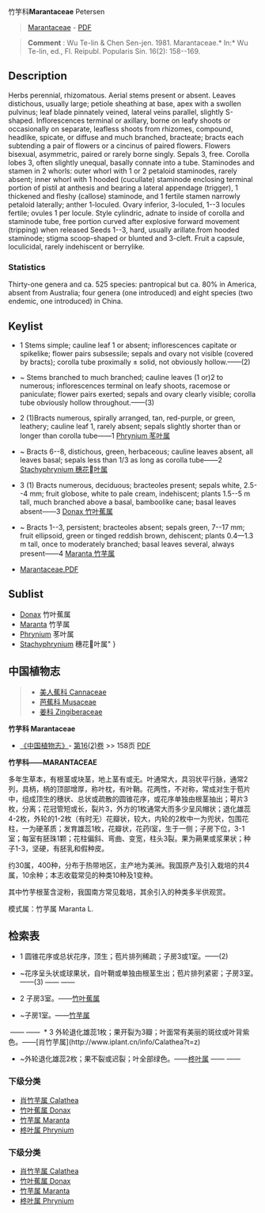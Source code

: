 竹竽科**Marantaceae** Petersen

> [Marantaceae](http://www.iplant.cn/info/Marantaceae?t=foc) - [PDF](http://www.iplant.cn/foc/pdf/Marantaceae.pdf)

> **Comment** : 
> Wu Te-lin & Chen Sen-jen. 1981. Marantaceae.* In:* Wu Te-lin, ed., Fl. Reipubl. Popularis Sin. 16(2): 158--169.

## Description

Herbs perennial, rhizomatous. Aerial stems present or absent. Leaves distichous, usually large; petiole sheathing at base, apex with a swollen pulvinus; leaf blade pinnately veined, lateral veins parallel, slightly S-shaped. Inflorescences terminal or axillary, borne on leafy shoots or occasionally on separate, leafless shoots from rhizomes, compound, headlike, spicate, or diffuse and much branched, bracteate; bracts each subtending a pair of flowers or a cincinus of paired flowers. Flowers bisexual, asymmetric, paired or rarely borne singly. Sepals 3, free. Corolla lobes 3, often slightly unequal, basally connate into a tube. Staminodes and stamen in 2 whorls: outer whorl with 1 or 2 petaloid staminodes, rarely absent; inner whorl with 1 hooded (cucullate) staminode enclosing terminal portion of pistil at anthesis and bearing a lateral appendage (trigger), 1 thickened and fleshy (callose) staminode, and 1 fertile stamen narrowly petaloid laterally; anther 1-loculed. Ovary inferior, 3-loculed, 1--3 locules fertile; ovules 1 per locule. Style cylindric, adnate to inside of corolla and staminode tube, free portion curved after explosive forward movement (tripping) when released Seeds 1--3, hard, usually arillate.from hooded staminode; stigma scoop-shaped or blunted and 3-cleft. Fruit a capsule, loculicidal, rarely indehiscent or berrylike.

### Statistics
Thirty-one genera and ca. 525 species: pantropical but ca. 80% in America, absent from Australia; four genera (one introduced) and eight species (two endemic, one introduced) in China.

## Keylist

* 1 Stems simple; cauline leaf 1 or absent; inflorescences capitate or spikelike; flower pairs subsessile; sepals and ovary not visible (covered by bracts); corolla tube proximally ± solid, not obviously hollow.——(2)
* ~ Stems branched to much branched; cauline leaves (1 or)2 to numerous; inflorescences terminal on leafy shoots, racemose or paniculate; flower pairs exerted; sepals and ovary clearly visible; corolla tube obviously hollow throughout.——(3)

* 2 (1)Bracts numerous, spirally arranged, tan, red-purple, or green, leathery; cauline leaf 1, rarely absent; sepals slightly shorter than or longer than corolla tube——1 [Phrynium 苳叶属](http://www.iplant.cn/info/Phrynium?t=foc)
* ~ Bracts 6--8, distichous, green, herbaceous; cauline leaves absent, all leaves basal; sepals less than 1/3 as long as corolla tube——2 [Stachyphrynium 穗花叶属](http://www.iplant.cn/info/Stachyphrynium?t=foc)

* 3 (1) Bracts numerous, deciduous; bracteoles present; sepals white, 2.5--4 mm; fruit globose, white to pale cream, indehiscent; plants 1.5--5 m tall, much branched above a basal, bamboolike cane; basal leaves absent——3 [Donax 竹叶蕉属](http://www.iplant.cn/info/Donax?t=foc)
* ~ Bracts 1--3, persistent; bracteoles absent; sepals green, 7--17 mm; fruit ellipsoid, green or tinged reddish brown, dehiscent; plants 0.4—1.3 m tall, once to moderately branched; basal leaves several, always present——4 [Maranta 竹芋属](http://www.iplant.cn/info/Maranta?t=foc)

* [Marantaceae.PDF](http://www.iplant.cn/foc/pdf/Marantaceae.pdf)

## Sublist

* [Donax](http://www.iplant.cn/info/Donax?t=foc)
 竹叶蕉属
* [Maranta](http://www.iplant.cn/info/Maranta?t=foc)
 竹芋属
* [Phrynium](http://www.iplant.cn/info/Phrynium?t=foc)
 苳叶属
* [Stachyphrynium](http://www.iplant.cn/info/Stachyphrynium?t=foc) 穗花叶属"
}
## 中国植物志

> * [美人蕉科  Cannaceae](Cannaceae-美人蕉科.md)
> * [芭蕉科  Musaceae](http://www.iplant.cn/info/Musaceae?t=z)
> * [姜科  Zingiberaceae](http://www.iplant.cn/info/Zingiberaceae?t=z)

**竹芋科 Marantaceae**

* [《中国植物志》](http://www.iplant.cn/frps)- [第16(2)卷](http://www.iplant.cn/frps/vol/16(2)) >> 158页 [PDF](http://www.iplant.cn/frps/pdf/16(2)/158z.pdf)

**竹芋科——MARANTACEAE**

多年生草本，有根茎或块茎，地上茎有或无。叶通常大，具羽状平行脉，通常2列，具柄，柄的顶部增厚，称叶枕，有叶鞘。花两性，不对称，常成对生于苞片中，组成顶生的穗状、总状或疏散的圆锥花序，或花序单独由根茎抽出；萼片3枚，分离；花冠管短或长，裂片3，外方的1枚通常大而多少呈风帽状；退化雄蕊4-2枚，外轮的1-2枚（有时无）花瓣状，较大，内轮的2枚中一为兜状，包围花柱，一为硬革质；发育雄蕊1枚，花瓣状，花药l室，生于一侧；子房下位，3-1室；每室有胚珠1颗；花柱偏斜、弯曲、变宽，柱头3裂。果为蒴果或浆果状；种子1-3，坚硬，有胚乳和假种皮。

约30属，400种，分布于热带地区，主产地为美洲。我国原产及引入栽培的共4属，10余种；本志收载常见的种类10种及1变种。

其中竹芋根茎含淀粉，我国南方常见栽培，其余引入的种类多半供观赏。

模式属：竹芋属 Maranta L.

## 检索表

* 1 圆锥花序或总状花序，顶生；苞片排列稀疏；子房3或1室。——(2)
* ~花序呈头状或球果状，自叶鞘或单独由根茎生出；苞片排列紧密；子房3室。——(3)</td></tr><tr><td>&nbsp;——&nbsp;——&nbsp;</td></tr>
* 2 子房3室。——[竹叶蕉属](http://www.iplant.cn/info/Donax?t=z)

* ~子房1室。——[竹芋属](http://www.iplant.cn/info/Maranta?t=z)
</td></tr><tr><td>&nbsp;——&nbsp;——&nbsp;</td></tr>
* 3 外轮退化雄蕊1枚；果开裂为3瓣；叶面常有美丽的斑纹或叶背紫色。——[肖竹芋属](http://www.iplant.cn/info/Calathea?t=z)

* ~外轮退化雄蕊2枚；果不裂或迟裂；叶全部绿色。——[柊叶属](http://www.iplant.cn/info/Phrynium?t=z)</td></tr><tr><td>&nbsp;——&nbsp;——&nbsp;</td></tr>
### 下级分类
* [肖竹芋属  Calathea](http://www.iplant.cn/info/Calathea?t=z)
* [竹叶蕉属  Donax](http://www.iplant.cn/info/Donax?t=z)
* [竹芋属  Maranta](http://www.iplant.cn/info/Maranta?t=z)
* [柊叶属  Phrynium](http://www.iplant.cn/info/Phrynium?t=z)

### 下级分类
* [肖竹芋属  Calathea](http://iplant.cn/info/sp/Calathea?t=z)
* [竹叶蕉属  Donax](http://iplant.cn/info/sp/Donax?t=z)
* [竹芋属  Maranta](http://iplant.cn/info/sp/Maranta?t=z)
* [柊叶属  Phrynium](http://iplant.cn/info/sp/Phrynium?t=z)
